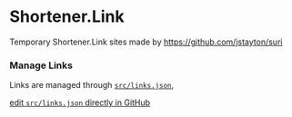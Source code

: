 # Shortener.Link

Temporary Shortener.Link sites made by https://github.com/jstayton/suri

### Manage Links

Links are managed through [`src/links.json`](src/links.json),

[edit `src/links.json` directly in GitHub](https://github.com/jstayton/suri/edit/master/src/links.json)
